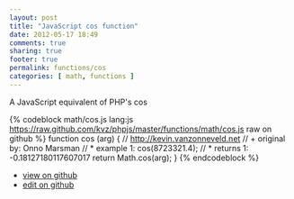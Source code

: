 ```yaml
---
layout: post
title: "JavaScript cos function"
date: 2012-05-17 18:49
comments: true
sharing: true
footer: true
permalink: functions/cos
categories: [ math, functions ]
---
```

A JavaScript equivalent of PHP's cos
<!-- more -->
{% codeblock math/cos.js lang:js https://raw.github.com/kvz/phpjs/master/functions/math/cos.js raw on github %}
function cos (arg) {
    // http://kevin.vanzonneveld.net
    // +   original by: Onno Marsman
    // *     example 1: cos(8723321.4);
    // *     returns 1: -0.18127180117607017
    return Math.cos(arg);
}
{% endcodeblock %}
<ul>
 <li><a href="https://github.com/kvz/phpjs/blob/master/functions/math/cos.js">view on github</a></li>
 <li><a href="https://github.com/kvz/phpjs/edit/master/functions/math/cos.js">edit on github</a></li>
</ul>
